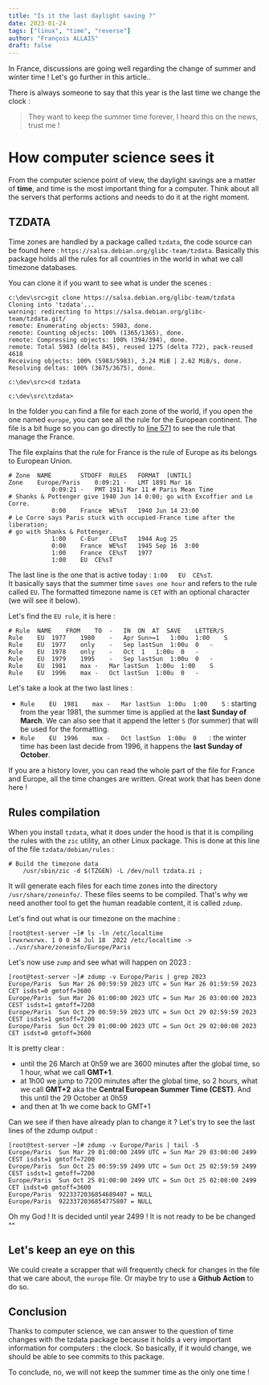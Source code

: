 ```yaml
---
title: "Is it the last daylight saving ?"
date: 2023-01-24
tags: ["linux", "time", "reverse"]
author: "François ALLAIS"
draft: false
---
```


In France, discussions are going well regarding the change of summer and winter time ! Let's go further in this article..
<!--more-->

There is always someone to say that this year is the last time we change the clock :

> They want to keep the summer time forever, I heard this on the news, trust me !

# How computer science sees it

From the computer science point of view, the daylight savings are a matter of **time**, and time is the most important thing for a computer. Think about all the servers that performs actions and needs to do it at the right moment.

## TZDATA

Time zones are handled by a package called `tzdata`, the code source can be found here : `https://salsa.debian.org/glibc-team/tzdata`. Basically this package holds all the rules for all countries in the world in what we call timezone databases.

You can clone it if you want to see what is under the scenes :

```
c:\dev\src>git clone https://salsa.debian.org/glibc-team/tzdata
Cloning into 'tzdata'...
warning: redirecting to https://salsa.debian.org/glibc-team/tzdata.git/
remote: Enumerating objects: 5983, done.
remote: Counting objects: 100% (1365/1365), done.
remote: Compressing objects: 100% (394/394), done.
remote: Total 5983 (delta 845), reused 1275 (delta 772), pack-reused 4618
Receiving objects: 100% (5983/5983), 3.24 MiB | 2.62 MiB/s, done.
Resolving deltas: 100% (3675/3675), done.

c:\dev\src>cd tzdata

c:\dev\src\tzdata>
```

In the folder you can find a file for each zone of the world, if you open the one named `europe`, you can see all the rule for the European continent. The file is a bit huge so you can go directly to [line 571](https://salsa.debian.org/glibc-team/tzdata/-/blob/sid/europe#L571) to see the rule that manage the France.

The file explains that the rule for France is the rule of Europe as its belongs to European Union.

```
# Zone	NAME		STDOFF	RULES	FORMAT	[UNTIL]
Zone	Europe/Paris	0:09:21 -	LMT	1891 Mar 16
			0:09:21	-	PMT	1911 Mar 11 # Paris Mean Time
# Shanks & Pottenger give 1940 Jun 14 0:00; go with Excoffier and Le Corre.
			0:00	France	WE%sT	1940 Jun 14 23:00
# Le Corre says Paris stuck with occupied-France time after the liberation;
# go with Shanks & Pottenger.
			1:00	C-Eur	CE%sT	1944 Aug 25
			0:00	France	WE%sT	1945 Sep 16  3:00
			1:00	France	CE%sT	1977
			1:00	EU	CE%sT
```

The last line is the one that is active today : `1:00	EU	CE%sT`.  
It basically says that the summer time `saves one hour` and refers to the rule called `EU`. The formatted timezone name is `CET` with an optional character (we will see it below).  

Let's find the `EU rule`, it is here :

```
# Rule	NAME	FROM	TO	-	IN	ON	AT	SAVE	LETTER/S
Rule	EU	1977	1980	-	Apr	Sun>=1	 1:00u	1:00	S
Rule	EU	1977	only	-	Sep	lastSun	 1:00u	0	-
Rule	EU	1978	only	-	Oct	 1	 1:00u	0	-
Rule	EU	1979	1995	-	Sep	lastSun	 1:00u	0	-
Rule	EU	1981	max	-	Mar	lastSun	 1:00u	1:00	S
Rule	EU	1996	max	-	Oct	lastSun	 1:00u	0	-
```

Let's take a look at the two last lines :

 - `Rule	EU	1981	max	-	Mar	lastSun	 1:00u	1:00	S` : starting from the year 1981, the summer time is applied at the **last Sunday of March**. We can also see that it append the letter `S` (for summer) that will be used for the formatting.
 - `Rule	EU	1996	max	-	Oct	lastSun	 1:00u	0	` : the winter time has been last decide from 1996, it happens the **last Sunday of October**.

If you are a history lover, you can read the whole part of the file for France and Europe, all the time changes are written. Great work that has been done here !

## Rules compilation

When you install `tzdata`, what it does under the hood is that it is compiling the rules with the `zic` utility, an other Linux package. This is done at this line of the file `tzdata/debian/rules` :

```
# Build the timezone data
	/usr/sbin/zic -d $(TZGEN) -L /dev/null tzdata.zi ;
```

It will generate each files for each time zones into the directory `/usr/share/zoneinfo/`.  These files seems to be compiled. That's why we need another tool to get the human readable content, it is called `zdump`.

Let's find out what is our timezone on the machine : 

```
[root@test-server ~]# ls -ln /etc/localtime
lrwxrwxrwx. 1 0 0 34 Jul 18  2022 /etc/localtime -> ../usr/share/zoneinfo/Europe/Paris
```

Let's now use `zump` and see what will happen on 2023 :

```
[root@test-server ~]# zdump -v Europe/Paris | grep 2023
Europe/Paris  Sun Mar 26 00:59:59 2023 UTC = Sun Mar 26 01:59:59 2023 CET isdst=0 gmtoff=3600
Europe/Paris  Sun Mar 26 01:00:00 2023 UTC = Sun Mar 26 03:00:00 2023 CEST isdst=1 gmtoff=7200
Europe/Paris  Sun Oct 29 00:59:59 2023 UTC = Sun Oct 29 02:59:59 2023 CEST isdst=1 gmtoff=7200
Europe/Paris  Sun Oct 29 01:00:00 2023 UTC = Sun Oct 29 02:00:00 2023 CET isdst=0 gmtoff=3600
```

It is pretty clear :

 - until the 26 March at 0h59 we are 3600 minutes after the global time, so 1 hour, what we call **GMT+1**.
 - at 1h00 we jump to 7200 minutes after the global time, so 2 hours, what we call **GMT+2** aka the **Central European Summer Time (CEST)**. And this until the 29 October at 0h59
 - and then at 1h we come back to GMT+1

Can we see if then have already plan to change it ? Let's try to see the last lines of the zdump output :

```
[root@test-server ~]# zdump -v Europe/Paris | tail -5
Europe/Paris  Sun Mar 29 01:00:00 2499 UTC = Sun Mar 29 03:00:00 2499 CEST isdst=1 gmtoff=7200
Europe/Paris  Sun Oct 25 00:59:59 2499 UTC = Sun Oct 25 02:59:59 2499 CEST isdst=1 gmtoff=7200
Europe/Paris  Sun Oct 25 01:00:00 2499 UTC = Sun Oct 25 02:00:00 2499 CET isdst=0 gmtoff=3600
Europe/Paris  9223372036854689407 = NULL
Europe/Paris  9223372036854775807 = NULL
```

Oh my God ! It is decided until year 2499 ! It is not ready to be be changed ^^

## Let's keep an eye on this

We could create a scrapper that will frequently check for changes in the file that we care about, the `europe` file. Or maybe try to use a **Github Action** to do so.

## Conclusion

Thanks to computer science, we can answer to the question of time changes with the tzdata package because it holds a very important information for computers : the clock. So basically, if it would change, we should be able to see commits to this package.

To conclude, no, we will not keep the summer time as the only one time !